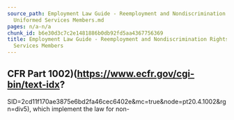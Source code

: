 ```yaml
---
source_path: Employment Law Guide - Reemployment and Nondiscrimination Rights for
  Uniformed Services Members.md
pages: n/a-n/a
chunk_id: b6e30d3c7c2e1481886b0db92fd5aa4367756369
title: Employment Law Guide - Reemployment and Nondiscrimination Rights for Uniformed
  Services Members
---
```

## CFR Part 1002)(https://www.ecfr.gov/cgi-bin/text-idx?

SID=2cd11f170ae3875e6bd2fa46cec6402e&mc=true&node=pt20.4.1002&rgn=div5), which implement the law for non-
